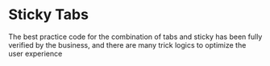 # Sticky Tabs

The best practice code for the combination of tabs and sticky has been fully verified by the business, and there are many trick logics to optimize the user experience
